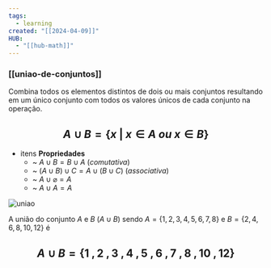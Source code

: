 ```yaml
---
tags:
  - learning
created: "[[2024-04-09]]"
HUB:
  - "[[hub-math]]"
---
```

### [[uniao-de-conjuntos]]

Combina todos os elementos distintos de dois ou mais conjuntos resultando em um único conjunto com todos os valores únicos de cada conjunto na operação.
## $$A\cup B=\{x\ |\ x\in A\ ou\ x\in B\}$$
- itens **Propriedades**
	- ~ $A\cup B=B\cup A\ (comutativa)$
	- ~ $(A\cup B)\cup C=A\cup (B\cup C)\ (associativa)$
	- ~ $A\cup \varnothing=A$
	- ~ $A\cup A=A$


![uniao](https://i.imgur.com/MYo4NLS.png)

A união do conjunto $A$ e $B$ $(A\cup B)$ sendo $A=\{1,2,3,4,5,6,7,8\}$  e $B=\{2,4,6,8,10,12\}$ é
## $$A\cup B=\{1\ ,2\ ,3\ ,4\ ,5\ ,6\ ,7\ ,8\ ,10\ ,12\}$$
